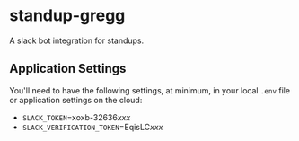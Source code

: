 # standup-gregg
A slack bot integration for standups.

## Application Settings

You'll need to have the following settings, at minimum, in your local `.env` file or application settings on the cloud:

- `SLACK_TOKEN`=xoxb-32636*xxx*
- `SLACK_VERIFICATION_TOKEN`=EqisLC*xxx*
